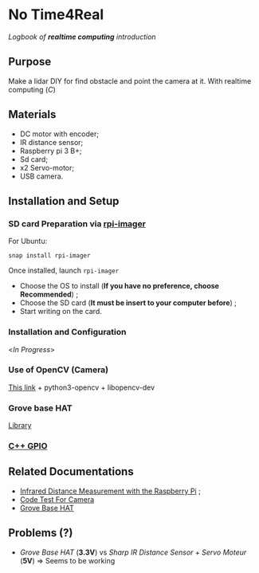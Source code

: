 # No Time4Real
*Logbook of **realtime computing** introduction*

## Purpose
*<In Progress>*
Make a lidar DIY for find obstacle and point the camera at it.
With realtime computing (*C*)


## Materials

- DC motor with encoder;
- IR distance sensor;
- Raspberry pi 3 B+;
- Sd card;
- x2 Servo-motor;
- USB camera.

## Installation and Setup

###  SD card Preparation via [rpi-imager](https://howtoraspberrypi.com/create-sd-card-windows-mac-linux-raspberry-pi-imager/)
For Ubuntu:
```
snap install rpi-imager
```
Once installed, launch `rpi-imager`

- Choose the OS to install (**If you have no preference, choose Recommended**) ;
- Choose the SD card (**It must be insert to your computer before**) ;
- Start writing on the card.

### Installation and Configuration
<*In Progress*>

### Use of OpenCV (Camera)
[This link](https://pysource.com/2018/10/31/raspberry-pi-3-and-opencv-3-installation-tutorial/) + python3-opencv + libopencv-dev

### Grove base HAT
[Library](https://github.com/Seeed-Studio/grove.py)

### [C++ GPIO](https://www.aranacorp.com/fr/programmez-votre-raspberry-pi-en-c/)

## Related Documentations

- [Infrared Distance Measurement with the Raspberry Pi](https://tutorials-raspberrypi.com/infrared-distance-measurement-with-the-raspberry-pi-sharp-gp2y0a02yk0f/) ;
- [Code Test For Camera](https://stackoverrun.com/fr/q/7383231)
- [Grove Base HAT](https://wiki.seeedstudio.com/Grove_Base_Hat_for_Raspberry_Pi/)


## Problems (?)

- *Grove Base HAT* (**3.3V**) vs *Sharp IR Distance Sensor* + *Servo Moteur* (**5V**) => Seems to be working
